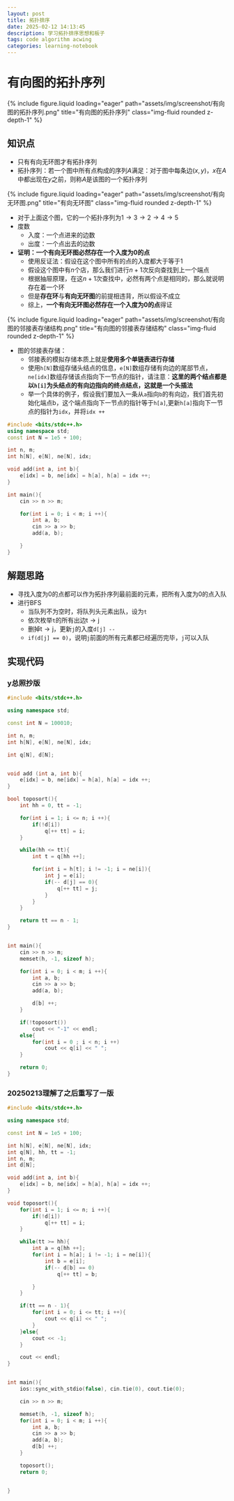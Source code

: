 ```yaml
---
layout: post
title: 拓扑排序
date: 2025-02-12 14:13:45
description: 学习拓扑排序思想和板子
tags: code algorithm acwing
categories: learning-notebook
---
```


# 有向图的拓扑序列

<div class="row">
    <div class="col-sm mt-3 mt-md-0">
        {% include figure.liquid loading="eager" path="assets/img/screenshot/有向图的拓扑序列.png" title="有向图的拓扑序列" class="img-fluid rounded z-depth-1" %}
    </div>
</div>

## 知识点

- 只有有向无环图才有拓扑序列
- 拓扑序列：若一个图中所有点构成的序列$A$满足：对于图中每条边$(x,y)$，$x$在$A$中都出现在$y$之前，则称$A$是该图的一个拓扑序列

<div class="row">
    <div class="col-sm mt-3 mt-md-0">
        {% include figure.liquid loading="eager" path="assets/img/screenshot/有向无环图.png" title="有向无环图" class="img-fluid rounded z-depth-1" %}
    </div>
</div>

- 对于上面这个图，它的一个拓扑序列为$1\to 3\to 2\to 4\to 5$
- 度数
  - 入度：一个点进来的边数
  - 出度：一个点出去的边数
- **证明：一个有向无环图必然存在一个入度为0的点**
  - 使用反证法：假设在这个图中所有的点的入度都大于等于1
  - 假设这个图中有$n$个店，那么我们进行$n + 1$次反向查找到上一个端点
  - 根据抽屉原理，在这$n + 1$次查找中，必然有两个点是相同的，那么就说明存在着一个环
  - 但是**存在环**与**有向无环图**的前提相违背，所以假设不成立
  - 综上，**一个有向无环图必然存在一个入度为0的点**得证

<div class="row">
    <div class="col-sm mt-3 mt-md-0">
        {% include figure.liquid loading="eager" path="assets/img/screenshot/有向图的邻接表存储结构.png" title="有向图的邻接表存储结构" class="img-fluid rounded z-depth-1" %}
    </div>
</div>

- 图的邻接表存储：
  - 邻接表的模拟存储本质上就是**使用多个单链表进行存储**
  - 使用`h[N]`数组存储头结点的信息，`e[N]`数组存储有向边的尾部节点，`ne[idx]`数组存储该点指向下一节点的指针，请注意：**这里的两个结点都是以`h[i]`为头结点的有向边指向的终点结点，这就是一个头插法**
  - 举一个具体的例子，假设我们要加入一条从`a`指向`b`的有向边，我们首先初始化端点b，这个端点指向下一节点的指针等于`h[a]`,更新`h[a]`指向下一节点的指针为`idx`，并将`idx ++`

```cpp
#include <bits/stdc++.h>
using namespace std;
const int N = 1e5 + 100;

int n, m;
int h[N], e[N], ne[N], idx;

void add(int a, int b){
    e[idx] = b, ne[idx] = h[a], h[a] = idx ++;
}

int main(){
    cin >> n >> m;

    for(int i = 0; i < m; i ++){
        int a, b;
        cin >> a >> b;
        add(a, b);

    }
}
```

## 解题思路

- 寻找入度为0的点都可以作为拓扑序列最前面的元素，把所有入度为0的点入队
- 进行BFS
  - 当队列不为空时，将队列头元素出队，设为`t`
  - 依次枚举`t`的所有出边$\text{t} \to \text{j}$
  - 删掉$\text{t} \to \text{j}$，更新`j`的入度`d[j] --`
  - `if(d[j] == 0)`，说明`j`前面的所有元素都已经遍历完毕，`j`可以入队

## 实现代码

### y总照抄版

```cpp
#include <bits/stdc++.h>

using namespace std;

const int N = 100010;

int n, m;
int h[N], e[N], ne[N], idx;

int q[N], d[N];


void add (int a, int b){
    e[idx] = b, ne[idx] = h[a], h[a] = idx ++;
}

bool toposort(){
    int hh = 0, tt = -1;

    for(int i = 1; i <= n; i ++){
        if(!d[i])
            q[++ tt] = i;
    }

    while(hh <= tt){
        int t = q[hh ++];

        for(int i = h[t]; i != -1; i = ne[i]){
            int j = e[i];
            if(-- d[j] == 0){
                q[++ tt] = j;
            }
        }
    }

    return tt == n - 1;
}


int main(){
    cin >> n >> m;
    memset(h, -1, sizeof h);

    for(int i = 0; i < m; i ++){
        int a, b;
        cin >> a >> b;
        add(a, b);

        d[b] ++;
    }

    if(!toposort())
        cout << "-1" << endl;
    else{
        for(int i = 0 ; i < n; i ++)
            cout << q[i] << " ";
    }

    return 0;
}
```

### 20250213理解了之后重写了一版

```cpp
#include <bits/stdc++.h>

using namespace std;

const int N = 1e5 + 100;

int h[N], e[N], ne[N], idx;
int q[N], hh, tt = -1;
int n, m;
int d[N];

void add(int a, int b){
    e[idx] = b, ne[idx] = h[a], h[a] = idx ++;
}

void toposort(){
    for(int i = 1; i <= n; i ++){
        if(!d[i])
            q[++ tt] = i;
    }

    while(tt >= hh){
        int a = q[hh ++];
        for(int i = h[a]; i != -1; i = ne[i]){
            int b = e[i];
            if(-- d[b] == 0)
                q[++ tt] = b;

        }
    }

    if(tt == n - 1){
        for(int i = 0; i <= tt; i ++){
            cout << q[i] << " ";
        }
    }else{
        cout << -1;
    }

    cout << endl;
}


int main(){
    ios::sync_with_stdio(false), cin.tie(0), cout.tie(0);

    cin >> n >> m;

    memset(h, -1, sizeof h);
    for(int i = 0; i < m; i ++){
        int a, b;
        cin >> a >> b;
        add(a, b);
        d[b] ++;
    }

    toposort();
    return 0;


}
```
